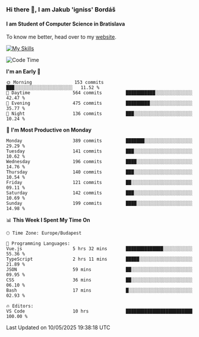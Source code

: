 ### Hi there 👋, I am Jakub 'igniss' Bordáš

#### I am Student of Computer Science in Bratislava
To know me better, head over to my [website](https://bordas.sk).

[![My Skills](https://skillicons.dev/icons?i=js,typescript,html,css,figma,svelte,vue,next,postgresql,nest,express,nodejs)](https://bordas.sk)


<!--START_SECTION:waka-->
![Code Time](http://img.shields.io/badge/Code%20Time-1%2C885%20hrs%2027%20mins-blue)

**I'm an Early 🐤** 

```text
🌞 Morning                153 commits         ███░░░░░░░░░░░░░░░░░░░░░░   11.52 % 
🌆 Daytime                564 commits         ███████████░░░░░░░░░░░░░░   42.47 % 
🌃 Evening                475 commits         █████████░░░░░░░░░░░░░░░░   35.77 % 
🌙 Night                  136 commits         ███░░░░░░░░░░░░░░░░░░░░░░   10.24 % 
```
📅 **I'm Most Productive on Monday** 

```text
Monday                   389 commits         ███████░░░░░░░░░░░░░░░░░░   29.29 % 
Tuesday                  141 commits         ███░░░░░░░░░░░░░░░░░░░░░░   10.62 % 
Wednesday                196 commits         ████░░░░░░░░░░░░░░░░░░░░░   14.76 % 
Thursday                 140 commits         ███░░░░░░░░░░░░░░░░░░░░░░   10.54 % 
Friday                   121 commits         ██░░░░░░░░░░░░░░░░░░░░░░░   09.11 % 
Saturday                 142 commits         ███░░░░░░░░░░░░░░░░░░░░░░   10.69 % 
Sunday                   199 commits         ████░░░░░░░░░░░░░░░░░░░░░   14.98 % 
```


📊 **This Week I Spent My Time On** 

```text
🕑︎ Time Zone: Europe/Budapest

💬 Programming Languages: 
Vue.js                   5 hrs 32 mins       ██████████████░░░░░░░░░░░   55.36 % 
TypeScript               2 hrs 11 mins       █████░░░░░░░░░░░░░░░░░░░░   21.89 % 
JSON                     59 mins             ██░░░░░░░░░░░░░░░░░░░░░░░   09.95 % 
CSS                      36 mins             ██░░░░░░░░░░░░░░░░░░░░░░░   06.10 % 
Bash                     17 mins             █░░░░░░░░░░░░░░░░░░░░░░░░   02.93 % 

🔥 Editors: 
VS Code                  10 hrs              █████████████████████████   100.00 % 
```


 Last Updated on 10/05/2025 19:38:18 UTC
<!--END_SECTION:waka-->
